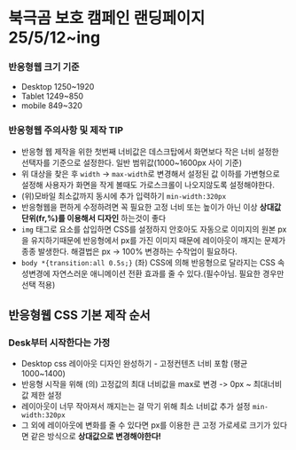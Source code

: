 # 북극곰 보호 캠페인 랜딩페이지 25/5/12~ing
### 반응형웹 크기 기준
* Desktop 1250~1920 
* Tablet 1249~850 
* mobile 849~320 
### 반응형웹 주의사항 및 제작 TIP
* 반응형 웹 제작을 위한 첫번째 너비값은 데스크탑에서 화면보다 작은 너비 설정한 선택자를 기준으로 설정한다. 일반 범위값(1000~1600px 사이 기준)
* 위 대상을 찾은 후 `width` -> `max-width`로 변경해서 설정된 값 이하를 가변형으로 설정해 사용자가 화면을 작게 볼때도 가로스크롤이 나오지않도록 설정해야한다.
* (위)모바일 최소값까지 동시에 추가 입력하기 `min-width:320px`
* 반응형웹을 편하게 수정하려면 꼭 필요한 고정 너비 또는 높이가 아닌 이상 **상대값단위(fr,%)를 이용해서 디자인** 하는것이 좋다
* `img` 태그로 요소를 삽입하면 CSS를 설정하지 안호아도 자동으로 이미지의 원본 px을 유지하기때문에 반응형에서 px를 가진 이미지 때문에 레이아웃이 깨지는 문제가 종종 발생한다. 해결법은 px -> 100% 변경하는 수작업이 필요하다.
* `body *{transition:all 0.5s;}` (좌) CSS에 의해 반응형으로 달라지는 CSS 속성변경에 자연스러운 애니메이션 전환 효과를 줄 수 있다.(필수아님. 필요한 경우만 선택 적용)
## 반응형웹 CSS 기본 제작 순서
### Desk부터 시작한다는 가정
* Desktop css 레이아웃 디자인 완성하기 - 고정컨텐츠 너비 포함 (평균 1000~1400)
* 반응형 시작을 위해 (의) 고정값의 최대 너비값을 max로 변경 -> 0px ~ 최대너비값 제한 설정
* 레이아웃이 너무 작아져서 깨지는는 걸 막기 위해 최소 너비값 추가 설정 `min-width:320px`
* 그 외에 레이아웃에 변화를 줄 수  있다면 px를 이용한 큰 고정 가로세로 크기가 있다면 같은 방식으로 **상대값으로 변경해야한다!**  
